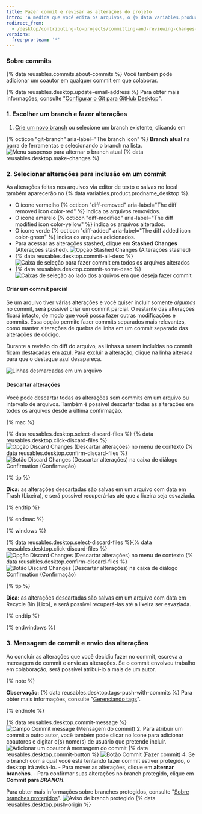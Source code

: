 ```yaml
---
title: Fazer commit e revisar as alterações do projeto
intro: 'À medida que você edita os arquivos, o {% data variables.product.prodname_desktop %} monitora todas as alterações feitas. É possível decidir como você pretende agrupar as alterações para criar commits relevantes.'
redirect_from:
  - /desktop/contributing-to-projects/committing-and-reviewing-changes-to-your-project
versions:
  free-pro-team: '*'
---
```


### Sobre commits

{% data reusables.commits.about-commits %} Você também pode adicionar um coautor em qualquer commit em que colaborar.

{% data reusables.desktop.update-email-address %} Para obter mais informações, consulte ["Configurar o Git para GitHub Desktop](/desktop/getting-started-with-github-desktop/configuring-git-for-github-desktop)".

### 1. Escolher um branch e fazer alterações

1. [Crie um novo branch](/desktop/guides/contributing-to-projects/managing-branches) ou selecione um branch existente, clicando em

{% octicon "git-branch" aria-label="The branch icon" %} **Branch atual** na barra de ferramentas e selecionando o branch na lista.
  ![Menu suspenso para alternar o branch atual](/assets/images/help/desktop/click-branch-in-drop-down.png)
{% data reusables.desktop.make-changes %}

### 2. Selecionar alterações para inclusão em um commit

As alterações feitas nos arquivos via editor de texto e salvas no local também aparecerão no {% data variables.product.prodname_desktop %}.

* O ícone vermelho {% octicon "diff-removed" aria-label="The diff removed icon color-red" %} indica os arquivos removidos.
* O ícone amarelo {% octicon "diff-modified" aria-label="The diff modified icon color-yellow" %} indica os arquivos alterados.
* O ícone verde {% octicon "diff-added" aria-label="The diff added icon color-green" %} indica os arquivos adicionados.
* Para acessar as alterações stashed, clique em **Stashed Changes** (Alterações stashed). ![Opção Stashed Changes (Alterações stashed)](/assets/images/help/desktop/stashed-changes.png)
* {% data reusables.desktop.commit-all-desc %}
![Caixa de seleção para fazer commit em todos os arquivos alterados](/assets/images/help/desktop/commit-all.png)
* {% data reusables.desktop.commit-some-desc %}
![Caixas de seleção ao lado dos arquivos em que deseja fazer commit](/assets/images/help/desktop/commit-some.png)

#### Criar um commit parcial

Se um arquivo tiver várias alterações e você quiser incluir somente *algumas* no commit, será possível criar um commit parcial. O restante das alterações ficará intacto, de modo que você possa fazer outras modificações e commits. Essa opção permite fazer commits separados mais relevantes, como manter alterações de quebra de linha em um commit separado das alterações de código.

Durante a revisão do diff do arquivo, as linhas a serem incluídas no commit ficam destacadas em azul. Para excluir a alteração, clique na linha alterada para que o destaque azul desapareça.

![Linhas desmarcadas em um arquivo](/assets/images/help/desktop/partial-commit.png)

#### Descartar alterações

Você pode descartar todas as alterações sem commits em um arquivo ou intervalo de arquivos. Também é possível descartar todas as alterações em todos os arquivos desde a última confirmação.

{% mac %}

{% data reusables.desktop.select-discard-files %}
{% data reusables.desktop.click-discard-files %}
  ![Opção Discard Changes (Descartar alterações) no menu de contexto](/assets/images/help/desktop/discard-changes-mac.png)
{% data reusables.desktop.confirm-discard-files %}
  ![Botão Discard Changes (Descartar alterações) na caixa de diálogo Confirmation (Confirmação)](/assets/images/help/desktop/discard-changes-confirm-mac.png)

{% tip %}

**Dica:** as alterações descartadas são salvas em um arquivo com data em Trash (Lixeira), e será possível recuperá-las até que a lixeira seja esvaziada.

{% endtip %}

{% endmac %}

{% windows %}

{% data reusables.desktop.select-discard-files %}{% data reusables.desktop.click-discard-files %}
  ![Opção Discard Changes (Descartar alterações) no menu de contexto](/assets/images/help/desktop/discard-changes-win.png)
{% data reusables.desktop.confirm-discard-files %}
  ![Botão Discard Changes (Descartar alterações) na caixa de diálogo Confirmation (Confirmação)](/assets/images/help/desktop/discard-changes-confirm-win.png)

{% tip %}

**Dica:** as alterações descartadas são salvas em um arquivo com data em Recycle Bin (Lixo), e será possível recuperá-las até a lixeira ser esvaziada.

{% endtip %}

{% endwindows %}

### 3. Mensagem de commit e envio das alterações

Ao concluir as alterações que você decidiu fazer no commit, escreva a mensagem do commit e envie as alterações. Se o commit envolveu trabalho em colaboração, será possível atribuí-lo a mais de um autor.

{% note %}

**Observação**: {% data reusables.desktop.tags-push-with-commits %} Para obter mais informações, consulte "[Gerenciando tags](/desktop/contributing-to-projects/managing-tags)".

{% endnote %}

{% data reusables.desktop.commit-message %}
  ![Campo Commit message (Mensagem do commit)](/assets/images/help/desktop/commit-message.png)
2. Para atribuir um commit a outro autor, você também pode clicar no ícone para adicionar coautores e digitar o(s) nome(s) de usuário que pretende incluir. ![Adicionar um coautor à mensagem do commit](/assets/images/help/desktop/add-co-author-commit.png)
{% data reusables.desktop.commit-button %}
  ![Botão Commit (Fazer commit)](/assets/images/help/desktop/commit-button.png)
4. Se o branch com a qual você está tentando fazer commit estiver protegido, o desktop irá avisá-lo.
    - Para mover as alterações, clique em **alternar branches**.
    - Para confirmar suas alterações no branch protegido, clique em **Commit para _BRANCH_**.

  Para obter mais informações sobre branches protegidos, consulte "[Sobre branches protegidos](/github/administering-a-repository/about-protected-branches)". ![Aviso de branch protegido](/assets/images/help/desktop/protected-branch-warning.png)
{% data reusables.desktop.push-origin %}
